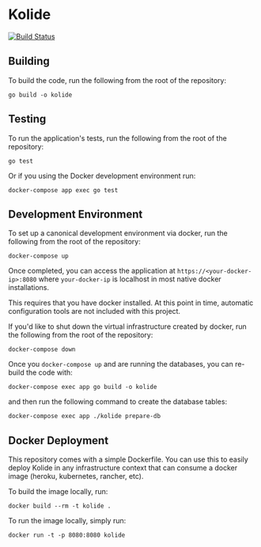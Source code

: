 # Kolide

[![Build Status](https://drone.io/github.com/kolide/kolide-ose/status.png)](https://drone.io/github.com/kolide/kolide-ose/latest)

## Building

To build the code, run the following from the root of the repository:

```
go build -o kolide
```

## Testing

To run the application's tests, run the following from the root of the
repository:

```
go test
```

Or if you using the Docker development environment run:

```
docker-compose app exec go test
```

## Development Environment

To set up a canonical development environment via docker,
run the following from the root of the repository:

```
docker-compose up
```

Once completed, you can access the application at `https://<your-docker-ip>:8080`
where `your-docker-ip` is localhost in most native docker installations.

This requires that you have docker installed. At this point in time,
automatic configuration tools are not included with this project.

If you'd like to shut down the virtual infrastructure created by docker, run
the following from the root of the repository:

```
docker-compose down
```

Once you `docker-compose up` and are running the databases, you can re-build
the code with:

```
docker-compose exec app go build -o kolide
```

and then run the following command to create the database tables:

```
docker-compose exec app ./kolide prepare-db
```

## Docker Deployment
This repository comes with a simple Dockerfile. You can use this to easily
deploy Kolide in any infrastructure context that can consume a docker image
(heroku, kubernetes, rancher, etc).

To build the image locally, run:

```
docker build --rm -t kolide .
```

To run the image locally, simply run:

```
docker run -t -p 8080:8080 kolide
```

